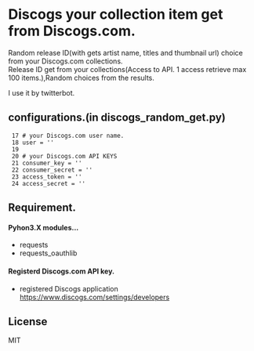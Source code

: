# Discogs your collection item get from Discogs.com.
Random release ID(with gets artist name, titles and thumbnail url) choice from your Discogs.com collections.   
Release ID get from your collections(Access to API. 1 access retrieve max 100 items.),Random choices from the results.   
   
I use it by twitterbot.

## configurations.(in discogs_random_get.py)
     17 # your Discogs.com user name.
     18 user = ''
     19
     20 # your Discogs.com API KEYS
     21 consumer_key = ''
     22 consumer_secret = ''
     23 access_token = ''
     24 access_secret = ''

## Requirement.
#### Pyhon3.X modules...
* requests
* requests_oauthlib

#### Registerd Discogs.com API key.
* registered Discogs application   
https://www.discogs.com/settings/developers

## License
MIT

